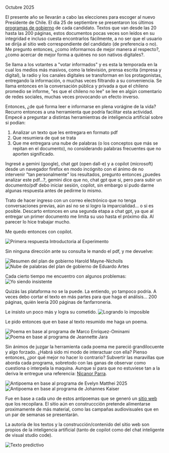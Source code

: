 Octubre 2025

El presente año se llevarán a cabo las elecciones para escoger al nuevo Presidente de Chile. El día 25 de septiembre se presentaron los últimos [programas de gobierno](https://www.servel.cl/candidaturas-y-programas-elecciones-presidencial-y-parlamentarias-2025/) de cada candidato. Textos que van desde las 20 hasta las 200 páginas, estos documentos pocas veces son leídos en su integridad e incluso cuesta encontrarlos fácilmente, a no ser que el usuario se dirija al sitio web correspondiente del candidato (de preferencia o no). Me pregunto entonces, ¿como informarnos de mejor manera al respecto?, ¿como acercar de mejor forma a quiénes no son nativos digitales?.

Se llama a los votantes a "votar informados" y es esta la temporada en la cual los medios más masivos, como la televisión, prensa escrita (impresa y digital), la radio y los canales digitales se transforman en los protagonistas, entregando la información, o muchas veces filtrando a su conveniencia. Se llama entonces en la conversación pública y privada a que el chileno promedio se informe, "es que el chileno no lee" se lee en algún comentario de redes sociales, muchas veces provocando un efecto inverso.

Entonces, ¿de qué forma leer e informarse en plena vorágine de la vida? Recurro entonces a una herramienta que podría facilitar esta actividad.
Empecé a preguntar a distintas herramientras de inteligencia artificial sobre si podían:

1) Analizar un texto que les entregara en formato pdf
2) Que resumiera de qué se trata
3) Que me entregara una nube de palabras (o los conceptos que más se repitan en el documento), no considerando palabras frecuentes que no aporten significado.

Ingresé a gemini (google), chat gpt (open dall-e) y a copilot (microsoft) desde un navegador firefox en modo incógnito con el ánimo de no intervenir "tan personalmente" los resultados, pregunto entonces ¿puedes analizar este pdf...?, gemini dice que no, chat gpt que si, pero para subir un documento/pdf debo iniciar sesión, copilot, sin embargo sí pudo darme algunas respuesta antes de pedirme lo mismo.

Trato de hacer ingreso con un correo electrónico que no tenga conversaciones previas, aún así no se si logro la imparcialidad... o si es posible.
Descarto entonces en una segunda etapa a chat gpt, ya que al entregar un primer documento me limita su uso hasta el próximo día. Al parecer lo hice trabajar mucho.

Me quedo entonces con copilot.

![Primera respuesta Introductoria al Experimento](assets/primerarespuesta.png)


Sin ninguna dirección ante su consulta le mando el pdf, y me devuelve:

![Resumen del plan de gobierno Harold Mayne-Nicholls](assets/segundarespuesta.png)
![Nube de palabras del plan de gobierno de Eduardo Artes](assets/tercerarespuesta.png)


Cada cierto tiempo me encuentro con algunos problemas:
![Yo siendo insistente](assets/problemafinal.png)

Quizás las plataforma no se la puede. La entiendo, yo tampoco podría. A veces debo cortar el texto en más partes para que haga el análisis... 200 páginas, quién leería 200 páginas de fanfarroneria.

Le insisto un poco más y logra su cometido.
![Logrando lo imposible](assets/problemasolucion.png)


Le pido entonces que en base al texto resumido me haga un poema.

![Poema en base al programa de Marco Enríquez-Ominami](assets/quintarespuesta.png)
![Poema en base al programa de Jeannette Jara](assets/jarapoema.png)


Sin ánimos de juzgar la herramienta cada poema me pareció grandilocuente y algo forzado. ¿Habrá sido mi modo de interactuar con ella?
Pienso entonces, ¿por qué mejor no hacer lo contrario? Subvertir las maravillas que aborda cada programa, sobretodo con las ganas de observar como cuestiona o interpela la maquina. Aunque sí para que no estuviese tan a la deriva le entregue una referencia: [Nicanor Parra](https://www.nicanorparra.uchile.cl/antologia/poemasyantipoemas/index.html).

![Antipoema en base al programa de Evelyn Matthei 2025](assets/sextarespuesta.png)
![Antipoema en base al programa de Johannes Kaiser](assets/septimorespuesta.png)


Fue en base a cada uno de estos antipoemas que se generó un [sitio web](https://visforvioleta.github.io/antipoemas-electorales/index.html) que los recopilara. El sitio aún en construccción pretende alimentarse proximamente de más material, como las campañas audiovisuales que en un par de semanas se presentarán.

La autoría de los textos y la construcción/contenido del sitio web son propios de la inteligencia artificial (tanto de copilot como del chat inteligente de visual studio code).

![Texto predictivo](assets/textopredictivo.png)